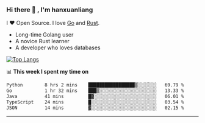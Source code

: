 ### Hi there 👋 , I'm hanxuanliang

<!--
**hanxuanliang/hanxuanliang** is a ✨ _special_ ✨ repository because its `README.md` (this file) appears on your GitHub profile.

Here are some ideas to get you started:

- 🔭 I’m currently working on ...
- 🌱 I’m currently learning ...
- 👯 I’m looking to collaborate on ...
- 🤔 I’m looking for help with ...
- 💬 Ask me about ...
- 📫 How to reach me: ...
- 😄 Pronouns: ...
- ⚡ Fun fact: ...
-->
I ❤ Open Source. I love [Go](https://golang.org) and [Rust](https://www.rust-lang.org/zh-CN/).

* Long-time Golang user
* A novice Rust learner
* A developer who loves databases

[![Top Langs](https://github-readme-stats.vercel.app/api?username=hanxuanliang&show_icons=true&count_private=true&line_height=40)](https://github.com/anuraghazra/github-readme-stats)

📊 **This week I spent my time on**
<!--START_SECTION:waka-->

```txt
Python        8 hrs 2 mins    █████████████████▒░░░░░░░   69.79 %
Go            1 hr 32 mins    ███▒░░░░░░░░░░░░░░░░░░░░░   13.33 %
Java          41 mins         █▓░░░░░░░░░░░░░░░░░░░░░░░   06.01 %
TypeScript    24 mins         █░░░░░░░░░░░░░░░░░░░░░░░░   03.54 %
JSON          14 mins         ▓░░░░░░░░░░░░░░░░░░░░░░░░   02.15 %
```

<!--END_SECTION:waka-->

***
